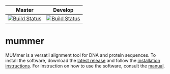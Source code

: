 Master | Develop
-------|--------
[![Build Status](https://travis-ci.org/mummer4/mummer.svg?branch=master)](https://travis-ci.org/mummer4/mummer) | [![Build Status](https://travis-ci.org/mummer4/mummer.svg?branch=develop)](https://travis-ci.org/mummer4/mummer)

# mummer

MUMmer is a versatil alignment tool for DNA and protein sequences. To install the software, download the [latest release](../../releases) and follow the [installation instructions](INSTALL.md). For instruction on how to use the software, consult the [manual](MANUAL.md).
